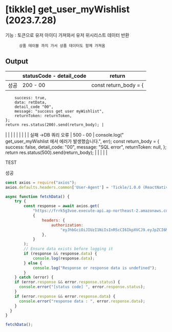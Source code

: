 # [tikkle] get_user_myWishlist (2023.7.28)

기능 : 토큰으로 유저 아이디 가져와서 유저 위시리스트 데이터 반환

          상품 테이블 까지 가서 상품 데이터도 함께 가져옴

## Output

|  | statusCode - detail_code | return |
| --- | --- | --- |
| 성공 | 200 - 00 | const return_body = {
		success: true,
		data: retData,
		detail_code "00",
		message: "success get user myWishlist",
		returnToken: returnToken,
	};
	return res.status(200).send(return_body); |
|  |  |  |
|  |  |  |
| 실패
→DB  쿼리 오류 | 500 - 00 | console.log(" get_user_myWishlist 에서 에러가 발생했습니다.", err);
const return_body = {
success: false,
detail_code: "00",
message: "SQL error",
returnToken: null,
};
return res.status(500).send(return_body); |
|  |  |  |

TEST

성공

```jsx
const axios = require("axios");
axios.defaults.headers.common['User-Agent'] = 'Tickle/1.0.0 (ReactNative; HwAzefScFOQ0kSJ)';

async function fetchData() {
	try {
		const response = await axios.get(
			"https://frrk5g3voe.execute-api.ap-northeast-2.amazonaws.com/dev/get_user_myWishlist",
			{
				headers: {
					authorization:
						"eyJhbGciOiJIUzI1NiIsInR5cCI6IkpXVCJ9.eyJpZCI6MiwiaWF0IjoxNjkzMzYyMDkwLCJleHAiOjE2OTMzNjI5OTAsImlzcyI6IkxpRm9saSJ9.2q1rnumRYD5G6ZajAdHkU3HibgTRDbzhgGNFoPAw2qY,eyJhbGciOiJIUzI1NiIsInR5cCI6IkpXVCJ9.eyJpZCI6MiwiaWF0IjoxNjkzMzYyMDkwLCJleHAiOjQyODUzNjIwOTAsImlzcyI6IkxpRm9saSJ9.3lO5YCgVXXzrz5LrodPQoccq11ZHvHdwKAflg22RXXc",
				},
			}
		);
		// Ensure data exists before logging it
		if (response && response.data) {
			console.log(response.data);
		} else {
			console.log("Response or response data is undefined");
		}
	} catch (error) {
    if (error.response && error.response.status) {
      console.error("[status code] ", error.response.status);
    }
    if (error.response && error.response.data) {
      console.error("response data : ", error.response.data);
    }
  }
}

fetchData();
```